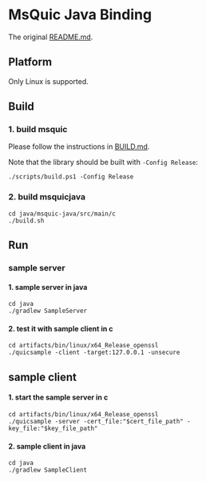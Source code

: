 # MsQuic Java Binding

The original [README.md](https://github.com/wkgcass/msquic-java/blob/java/MSQUIC_README.md).

## Platform

Only Linux is supported.

## Build

### 1. build msquic

Please follow the instructions in [BUILD.md](https://github.com/wkgcass/msquic-java/blob/java/docs/BUILD.md).

Note that the library should be built with `-Config Release`:

```shell
./scripts/build.ps1 -Config Release
```

### 2. build msquicjava

```shell
cd java/msquic-java/src/main/c
./build.sh
```

## Run

### sample server

#### 1. sample server in java

```shell
cd java
./gradlew SampleServer
```

#### 2. test it with sample client in c

```shell
cd artifacts/bin/linux/x64_Release_openssl
./quicsample -client -target:127.0.0.1 -unsecure
```

## sample client

#### 1. start the sample server in c

```shell
cd artifacts/bin/linux/x64_Release_openssl
./quicsample -server -cert_file:"$cert_file_path" -key_file:"$key_file_path"
```

#### 2. sample client in java

```shell
cd java
./gradlew SampleClient
```
